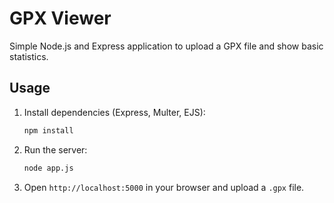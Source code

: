 # GPX Viewer

Simple Node.js and Express application to upload a GPX file and show basic statistics.

## Usage

1. Install dependencies (Express, Multer, EJS):
   ```bash
   npm install
   ```
2. Run the server:
   ```bash
   node app.js
   ```
3. Open `http://localhost:5000` in your browser and upload a `.gpx` file.
